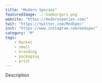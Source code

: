 ```yaml
---
title: "Modern Species"
featuredImage: ./-hamburgers.png
website: "https://modernspecies.com/"
twit: "https://twitter.com/ModSpec"
inst: "https://www.instagram.com/modspec"
category: "M"
tags:
    - Market
    - small
    - branding
    - packaging
    - print
---
```


Description

